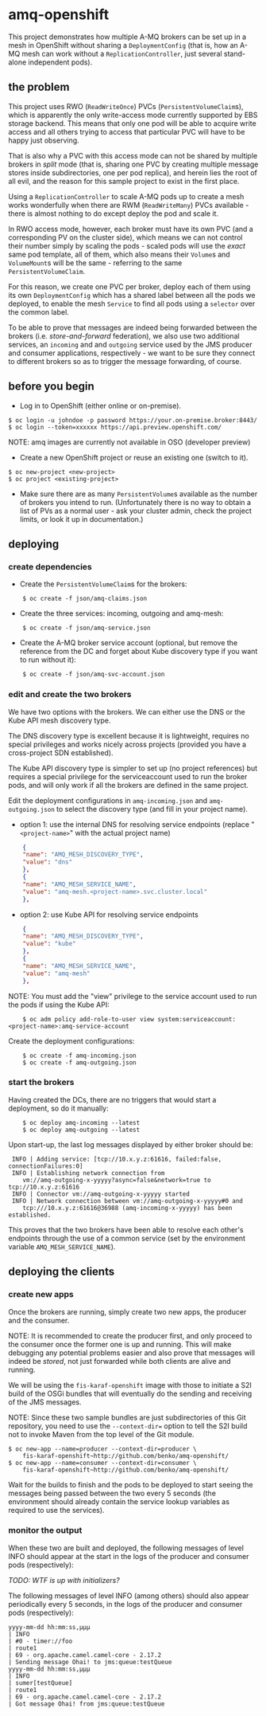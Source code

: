 # amq-openshift

This project demonstrates how multiple A-MQ brokers can be set up in a mesh in
OpenShift without sharing a `DeploymentConfig` (that is, how an A-MQ mesh can
work without a `ReplicationController`, just several stand-alone independent
pods).

## the problem

This project uses RWO (`ReadWriteOnce`) PVCs (`PersistentVolumeClaim`s), which
is apparently the only write-access mode currently supported by EBS storage
backend. This means that only one pod will be able to acquire write access and
all others trying to access that particular PVC will have to be happy just
observing.

That is also why a PVC with this access mode can not be shared by multiple
brokers in *split* mode (that is, sharing one PVC by creating multiple message
stores inside subdirectories, one per pod replica), and herein lies the root of
all evil, and the reason for this sample project to exist in the first place.

Using a `ReplicationController` to scale A-MQ pods up to create a mesh works
wonderfully when there are RWM (`ReadWriteMany`) PVCs available - there is
almost nothing to do except deploy the pod and scale it.

In RWO access mode, however, each broker must have its own PVC (and a
corresponding PV on the cluster side), which means we can not control their
number simply by scaling the pods - scaled pods will use the *exact* same pod
template, all of them, which also means their `Volume`s and `VolumeMount`s will
be the same - referring to the same `PersistentVolumeClaim`.

For this reason, we create one PVC per broker, deploy each of them using its
own `DeploymentConfig` which has a shared label between all the pods we
deployed, to enable the mesh `Service` to find all pods using a `selector` over
the common label.

To be able to prove that messages are indeed being forwarded between the
brokers (i.e. *store-and-forward* federation), we also use two additional
services, an `incoming` and and `outgoing` service used by the JMS producer and
consumer applications, respectively - we want to be sure they connect to
different brokers so as to trigger the message forwarding, of course.

## before you begin

* Log in to OpenShift (either online or on-premise).

```shell
$ oc login -u johndoe -p password https://your.on-premise.broker:8443/
$ oc login --token=xxxxxx https://api.preview.openshift.com/
```

NOTE: amq images are currently not available in OSO (developer preview)

* Create a new OpenShift project or reuse an existing one (switch to it).

```shell
$ oc new-project <new-project>
$ oc project <existing-project>
```

* Make sure there are as many `PersistentVolume`s available as the number of
  brokers you intend to run. (Unfortunately there is no way to obtain a list of
  PVs as a normal user - ask your cluster admin, check the project limits, or
  look it up in documentation.)

## deploying

### create dependencies

* Create the `PersistentVolumeClaim`s for the brokers:
```shell
    $ oc create -f json/amq-claims.json
```

* Create the three services: incoming, outgoing and amq-mesh:
```shell
    $ oc create -f json/amq-service.json
```

* Create the A-MQ broker service account (optional, but remove the reference from the DC and forget about Kube discovery type if you want to run without it):
```shell
    $ oc create -f json/amq-svc-account.json
```

### edit and create the two brokers

We have two options with the brokers. We can either use the DNS or the Kube API
mesh discovery type.

The DNS discovery type is excellent because it is lightweight, requires no
special privileges and works nicely across projects (provided you have a
cross-project SDN established).

The Kube API discovery type is simpler to set up (no project references) but
requires a special privilege for the serviceaccount used to run the broker
pods, and will only work if all the brokers are defined in the same project.

Edit the deployment configurations in `amq-incoming.json` and
`amq-outgoing.json` to select the discovery type (and fill in your project
name).

* option 1: use the internal DNS for resolving service endpoints
    (replace "`<project-name>`" with the actual project name)

```json
    {
	"name": "AMQ_MESH_DISCOVERY_TYPE",
	"value": "dns"
    },
    {
	"name": "AMQ_MESH_SERVICE_NAME",
	"value": "amq-mesh.<project-name>.svc.cluster.local"
    },
```

* option 2: use Kube API for resolving service endpoints

```json
    {
	"name": "AMQ_MESH_DISCOVERY_TYPE",
	"value": "kube"
    },
    {
	"name": "AMQ_MESH_SERVICE_NAME",
	"value": "amq-mesh"
    },
```

NOTE: You must add the "view" privilege to the service account used to run
  the pods if using the Kube API:

```shell
    $ oc adm policy add-role-to-user view system:serviceaccount:<project-name>:amq-service-account
```

Create the deployment configurations:

```shell
    $ oc create -f amq-incoming.json
    $ oc create -f amq-outgoing.json
```

### start the brokers

Having created the DCs, there are no triggers that would start a deployment, so
do it manually:

```shell
    $ oc deploy amq-incoming --latest
    $ oc deploy amq-outgoing --latest
```

Upon start-up, the last log messages displayed by either broker should be:

```
 INFO | Adding service: [tcp://10.x.y.z:61616, failed:false, connectionFailures:0]
 INFO | Establishing network connection from
	vm://amq-outgoing-x-yyyyy?async=false&network=true to tcp://10.x.y.z:61616
 INFO | Connector vm://amq-outgoing-x-yyyyy started
 INFO | Network connection between vm://amq-outgoing-x-yyyyy#0 and
	tcp:///10.x.y.z:61616@36988 (amq-incoming-x-yyyyy) has been established.
```

This proves that the two brokers have been able to resolve each other's
endpoints through the use of a common service (set by the environment variable
`AMQ_MESH_SERVICE_NAME`).

## deploying the clients

### create new apps

Once the brokers are running, simply create two new apps, the producer and the
consumer.

NOTE: It is recommended to create the producer first, and only proceed to the
consumer once the former one is up and running. This will make debugging any
potential problems easier and also prove that messages will indeed be *stored*,
not just forwarded while both clients are alive and running.

We will be using the `fis-karaf-openshift` image with those to initiate a S2I
build of the OSGi bundles that will eventually do the sending and receiving of
the JMS messages.

NOTE: Since these two sample bundles are just subdirectories of this Git
repository, you need to use the `--context-dir=` option to tell the S2I build
not to invoke Maven from the top level of the Git module.

```shell
$ oc new-app --name=producer --context-dir=producer \
	fis-karaf-openshift~http://github.com/benko/amq-openshift/
$ oc new-app --name=consumer --context-dir=consumer \
	fis-karaf-openshift~http://github.com/benko/amq-openshift/
```

Wait for the builds to finish and the pods to be deployed to start seeing the
messages being passed between the two every 5 seconds (the environment should
already contain the service lookup variables as required to use the services).

### monitor the output

When these two are built and deployed, the following messages of level INFO
should appear at the start in the logs of the producer and consumer pods
(respectively):

*TODO: WTF is up with initializers?*

The following messages of level INFO (among others) should also appear
periodically every 5 seconds, in the logs of the producer and consumer pods
(respectively):

```
yyyy-mm-dd hh:mm:ss,µµµ
| INFO 
| #0 - timer://foo
| route1
| 69 - org.apache.camel.camel-core - 2.17.2
| Sending message Ohai! to jms:queue:testQueue
yyyy-mm-dd hh:mm:ss,µµµ
| INFO
| sumer[testQueue]
| route1
| 69 - org.apache.camel.camel-core - 2.17.2
| Got message Ohai! from jms:queue:testQueue
```
